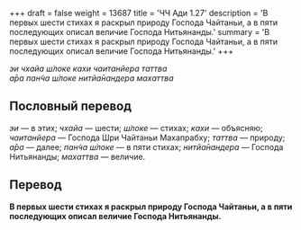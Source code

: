 +++
draft = false
weight = 13687
title = 'ЧЧ Ади 1.27'
description = 'В первых шести стихах я раскрыл природу Господа Чайтаньи, а в пяти последующих описал величие Господа Нитьянанды.'
summary = 'В первых шести стихах я раскрыл природу Господа Чайтаньи, а в пяти последующих описал величие Господа Нитьянанды.'
+++

_эи чхайа ш́локе кахи чаитанйера таттва  
а̄ра пан̃ча ш́локе нитйа̄нандера махаттва_

## Пословный перевод

_эи_ — в этих; _чхайа_ — шести; _ш́локе_ — стихах; _кахи_ — объясняю; _чаитанйера_ — Господа Шри Чайтаньи Махапрабху; _таттва_ — природу; _а̄ра_ — далее; _пан̃ча_ _ш́локе_ — в пяти стихах; _нитйа̄нандера_ — Господа Нитьянанды; _махаттва_ — величие.

## Перевод

**В первых шести стихах я раскрыл природу Господа Чайтаньи, а в пяти последующих описал величие Господа Нитьянанды.**

